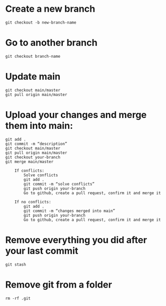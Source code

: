 # Create a new branch
	git checkout -b new-branch-name


# Go to another branch
	git checkout branch-name


# Update main
	git checkout main/master
	git pull origin main/master


# Upload your changes and merge them into main:
	git add .
	git commit -m “description”
	git checkout main/master
	git pull origin main/master
	git checkout your-branch
	git merge main/master
	
		If conflicts:
			Solve conflicts
			git add .
			git commit -m “solve conflicts”
			git push origin your-branch
			Go to github, create a pull request, confirm it and merge it

		If no conflicts:
			git add .
			git commit -m “changes merged into main”
			git push origin your-branch
			Go to github, create a pull request, confirm it and merge it


# Remove everything you did after your last commit
	git stash


# Remove git from a folder
	rm -rf .git

